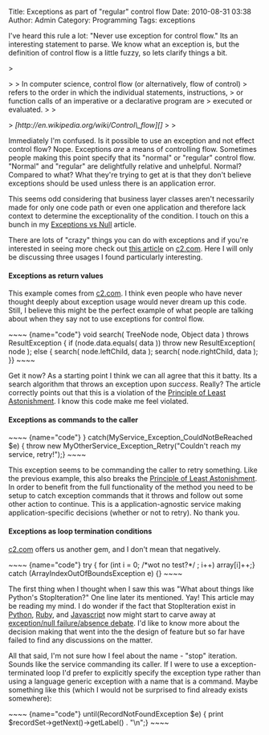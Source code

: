 Title: Exceptions as part of "regular" control flow
Date: 2010-08-31 03:38
Author: Admin
Category: Programming
Tags: exceptions

I've heard this rule a lot: "Never use exception for control flow." Its
an interesting statement to parse. We know what an exception is, but the
definition of control flow is a little fuzzy, so lets clarify things a
bit.

</p>

<p>
> </p>
>
> In computer science, control flow (or alternatively, flow of control)
> refers to the order in which the individual statements, instructions,
> or function calls of an imperative or a declarative program are
> executed or evaluated.
>
> </p>
> <cite>[http://en.wikipedia.org/wiki/Control\_flow][]</cite>
>
> <p>

</p>

Immediately I'm confused. Is it possible to use an exception and not
effect control flow? Nope. Exceptions *are* a means of controlling flow.
Sometimes people making this point specify that its "normal" or
"regular" control flow. "Normal" and "regular" are delightfully relative
and unhelpful. Normal? Compared to what? What they're trying to get at
is that they don't believe exceptions should be used unless there is an
application error.

</p>

This seems odd considering that business layer classes aren't
necessarily made for only one code path or even one application and
therefore lack context to determine the exceptionality of the condition.
I touch on this a bunch in my [Exceptions vs Null][] article.

</p>

There are lots of "crazy" things you can do with exceptions and if
you're interested in seeing more check out [this article][] on
[c2.com][]. Here I will only be discussing three usages I found
particularly interesting.

</p>

#### Exceptions as return values

</p>

This example comes from [c2.com][]. I think even people who have never
thought deeply about exception usage would never dream up this code.
Still, I believe this might be the perfect example of what people are
talking about when they say not to use exceptions for control flow.

</p>

<p>
~~~~ {name="code"}
void search( TreeNode node, Object data ) throws ResultException {    if (node.data.equals( data ))        throw new ResultException( node );    else {        search( node.leftChild, data );        search( node.rightChild, data );    }}
~~~~

</p>

Get it now? As a starting point I think we can all agree that this it
batty. Its a search algorithm that throws an exception upon *success*.
Really? The article correctly points out that this is a violation of the
[Principle of Least Astonishment][]. I know this code make me feel
violated.

</p>

#### Exceptions as commands to the caller

</p>

<p>
~~~~ {name="code"}
} catch(MyService_Exception_CouldNotBeReached $e) {    throw new MyOtherService_Exception_Retry("Couldn't reach my service, retry!");}
~~~~

</p>

This exception seems to be commanding the caller to retry something.
Like the previous example, this also breaks the [Principle of Least
Astonishment][]. In order to benefit from the full functionality of the
method you need to be setup to catch exception commands that it throws
and follow out some other action to continue. This is a
application-agnostic service making application-specific decisions
(whether or not to retry). No thank you.

</p>

#### Exceptions as loop termination conditions

</p>

[c2.com][] offers us another gem, and I don't mean that negatively.

</p>

<p>
~~~~ {name="code"}
try {    for (int i = 0; /*wot no test?*/ ; i++)        array[i]++;} catch (ArrayIndexOutOfBoundsException e) {}
~~~~

</p>

The first thing when I thought when I saw this was "What about things
like Python's StopIteration?" One line later its mentioned. Yay! This
article may be reading my mind. I do wonder if the fact that
StopIteration exist in [Python][], [Ruby][], and [Javascript][] now
might start to carve away at [exception/null failure/absence debate][].
I'd like to know more about the decision making that went into the the
design of feature but so far have failed to find any discussions on the
matter.

</p>

All that said, I'm not sure how I feel about the name - "stop"
iteration. Sounds like the service commanding its caller. If I were to
use a exception-terminated loop I'd prefer to explicitly specify the
exception type rather than using a language generic exception with a
name that is a command. Maybe something like this (which I would not be
surprised to find already exists somewhere):

</p>

<p>
~~~~ {name="code"}
until(RecordNotFoundException $e) {    print $recordSet->getNext()->getLabel() . "\n";}
~~~~

</p>

  [http://en.wikipedia.org/wiki/Control\_flow]: http://en.wikipedia.org/wiki/Control_flow
  [Exceptions vs Null]: http://blog.bywires.com/2010/08/exceptions-vs-null.html
  [this article]: http://c2.com/cgi/wiki?DontUseExceptionsForFlowControl
  [c2.com]: http://c2.com/
  [Principle of Least Astonishment]: http://c2.com/cgi/wiki?PrincipleOfLeastAstonishment
  [Python]: http://docs.python.org/library/exceptions.html#exceptions.StopIteration
  [Ruby]: http://books.google.com/books?id=jcUbTcr5XWwC&pg=PA138&lpg=PA138&dq=stopiteration+in+ruby&source=bl&ots=fHIjsb4sdD&sig=6TYYoWQX9zw-un9WPZMa4qk-UrA&hl=en&ei=1-N6TOefCIaKlwfT7bSzCg&sa=X&oi=book_result&ct=result&resnum=8&ved=0CDsQ6AEwBw#v=onepage&q=stopiteration%20in%20ruby&f=false
  [Javascript]: https://developer.mozilla.org/en/JavaScript/Guide/Iterators_and_Generators
  [exception/null failure/absence debate]: http://www.blogger.com/2010/08/exceptions-vs-null.html

